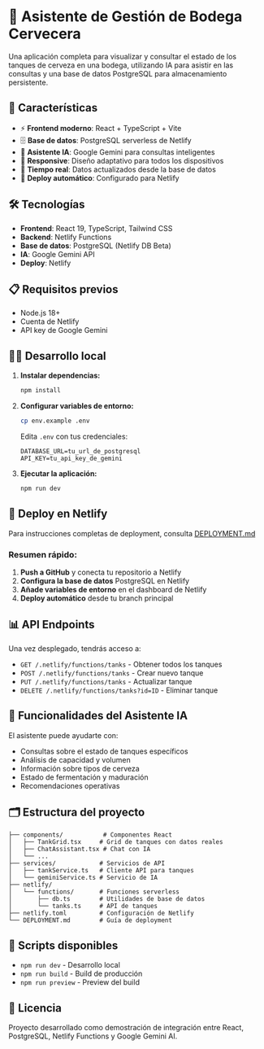 # 🍺 Asistente de Gestión de Bodega Cervecera

Una aplicación completa para visualizar y consultar el estado de los tanques de cerveza en una bodega, utilizando IA para asistir en las consultas y una base de datos PostgreSQL para almacenamiento persistente.

## 🚀 Características

- ⚡ **Frontend moderno**: React + TypeScript + Vite
- 🗄️ **Base de datos**: PostgreSQL serverless de Netlify
- 🤖 **Asistente IA**: Google Gemini para consultas inteligentes
- 📱 **Responsive**: Diseño adaptativo para todos los dispositivos
- 🔄 **Tiempo real**: Datos actualizados desde la base de datos
- 🚀 **Deploy automático**: Configurado para Netlify

## 🛠️ Tecnologías

- **Frontend**: React 19, TypeScript, Tailwind CSS
- **Backend**: Netlify Functions
- **Base de datos**: PostgreSQL (Netlify DB Beta)
- **IA**: Google Gemini API
- **Deploy**: Netlify

## 📋 Requisitos previos

- Node.js 18+
- Cuenta de Netlify
- API key de Google Gemini

## 🏃‍♂️ Desarrollo local

1. **Instalar dependencias:**

   ```bash
   npm install
   ```

2. **Configurar variables de entorno:**

   ```bash
   cp env.example .env
   ```

   Edita `.env` con tus credenciales:

   ```
   DATABASE_URL=tu_url_de_postgresql
   API_KEY=tu_api_key_de_gemini
   ```

3. **Ejecutar la aplicación:**
   ```bash
   npm run dev
   ```

## 🚀 Deploy en Netlify

Para instrucciones completas de deployment, consulta [DEPLOYMENT.md](./DEPLOYMENT.md)

### Resumen rápido:

1. **Push a GitHub** y conecta tu repositorio a Netlify
2. **Configura la base de datos** PostgreSQL en Netlify
3. **Añade variables de entorno** en el dashboard de Netlify
4. **Deploy automático** desde tu branch principal

## 📊 API Endpoints

Una vez desplegado, tendrás acceso a:

- `GET /.netlify/functions/tanks` - Obtener todos los tanques
- `POST /.netlify/functions/tanks` - Crear nuevo tanque
- `PUT /.netlify/functions/tanks` - Actualizar tanque
- `DELETE /.netlify/functions/tanks?id=ID` - Eliminar tanque

## 🤖 Funcionalidades del Asistente IA

El asistente puede ayudarte con:

- Consultas sobre el estado de tanques específicos
- Análisis de capacidad y volumen
- Información sobre tipos de cerveza
- Estado de fermentación y maduración
- Recomendaciones operativas

## 🗂️ Estructura del proyecto

```
├── components/           # Componentes React
│   ├── TankGrid.tsx     # Grid de tanques con datos reales
│   ├── ChatAssistant.tsx # Chat con IA
│   └── ...
├── services/            # Servicios de API
│   ├── tankService.ts   # Cliente API para tanques
│   └── geminiService.ts # Servicio de IA
├── netlify/
│   └── functions/       # Funciones serverless
│       ├── db.ts        # Utilidades de base de datos
│       └── tanks.ts     # API de tanques
├── netlify.toml         # Configuración de Netlify
└── DEPLOYMENT.md        # Guía de deployment
```

## 🔧 Scripts disponibles

- `npm run dev` - Desarrollo local
- `npm run build` - Build de producción
- `npm run preview` - Preview del build

## 📝 Licencia

Proyecto desarrollado como demostración de integración entre React, PostgreSQL, Netlify Functions y Google Gemini AI.
